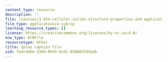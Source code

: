 ```yaml
---
content_type: resource
description: ''
file: /courses/3-054-cellular-solids-structure-properties-and-applications-spring-2015/fedc4d6e33dd0019dcd1836003594adb_yK5SA6HngCY.srt
file_type: application/x-subrip
learning_resource_types: []
license: https://creativecommons.org/licenses/by-nc-sa/4.0/
ocw_type: OCWFile
resourcetype: Other
title: 3play caption file
uid: fedc4d6e-33dd-0019-dcd1-836003594adb
---
```

